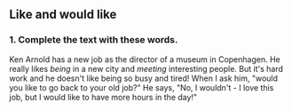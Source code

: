 ## Like and would like

### 1. Complete the text with these words.

Ken Arnold has a new job as the director of a museum in Copenhagen. He really
likes *being* in a new city and *meeting* interesting people. But it's hard
work and he doesn't like being so busy and tired! When I ask him, 
"would you like to go back to your old job?" He says, "No, I wouldn't - I love
this job, but I would like to have more hours in the day!"